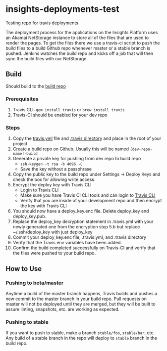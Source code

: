 # insights-deployments-test

Testing repo for travis deployments

The deployment process for the applications on the Insights Platform uses an Akamai NetStorage instance to store all of the files that are used to render the pages. To get the files there we use a travis-ci script to push the build files to a build Github repo whenever master or a stable branch is pushed. Jenkins watches the build repo and kicks off a job that will then sync the build files with our NetStorage.

## Build

Should build to the [build repo](https://github.com/RedHatInsights/insights-deployment-test-build)

### Prerequisites
1. Travis CLI: `gem install travis` or `brew install travis`
2. Travis-CI should be enabled for your dev repo

### Steps
1. Copy the [travis.yml](https://github.com/RedHatInsights/insights-deployment-test/blob/master/.travis.yml) file and [.travis directory](https://github.com/RedHatInsights/insights-deployment-test/tree/master/.travis) and place in the root of your project
2. Create a build repo on Github. Usually this will be named `[dev-repo-name]-build`
3. Generate a private key for pushing from dev repo to build repo
    * `ssh-keygen -t rsa -b 4096 -C`
    * Save the key without a passphrase
4. Copy the public key to the build repo under Settings -> Deploy Keys and check the box for allowing write access.
5. Encrypt the deploy key with Travis CLI
    * Login to Travis CLI
    * Make sure you have Travis CI CLI tools and can login to [Travis CLI](https://github.com/travis-ci/travis.rb#installation)
    * Verify that you are inside of your development repo and then encrypt the key with Travis CLI
6. You should now have a deploy_key.enc file. Delete deploy_key and deploy_key.pub.
7. Replace the deploy_key decryption statement in .travis.yml with your newly generated one from the encryption step 5.b but replace ~\/.ssh/deploy_key with just deploy_key
8. Commit your deploy_key.enc file, .travis.yml, and .travis directory
9. Verify that the Travis env variables have been added.
10. Confirm the build completed successfully on Travis-CI and verify that the files were pushed to your build repo.

## How to Use
### Pushing to beta/master
Anytime a build of the master branch happens, Travis builds and pushes a new commit to the master branch in your build repo. Pull requests on master will not be deployed until they are merged, but they will be built to assure linting, snapshots, etc. are working as expected.

### Pushing to stable
If you want to push to stable, make a branch `stable/foo`, `stable/bar`, etc. Any build of a stable branch in the repo will deploy to `stable` branch in the build repo.
